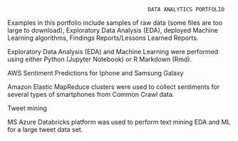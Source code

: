                                                 DATA ANALYTICS PORTFOLIO
                                                
                    
Examples in this portfolio include samples of raw data (some files are too large to download), Exploratory Data Analysis (EDA), deployed Machine Learning algorithms, Findings Reports/Lessons Learned Reports.

Exploratory Data Analysis (EDA) and Machine Learning were performed using either Python (Jupyter Notebook) or R Markdown (Rmd). 

AWS Sentiment Predictions for Iphone and Samsung Galaxy

Amazon Elastic MapReduce clusters were used to collect sentiments for several types of smartphones from Common Crawl data. 

Tweet mining

MS Azure Databricks platform was used to perform text mining EDA and ML for a large tweet data set. 
